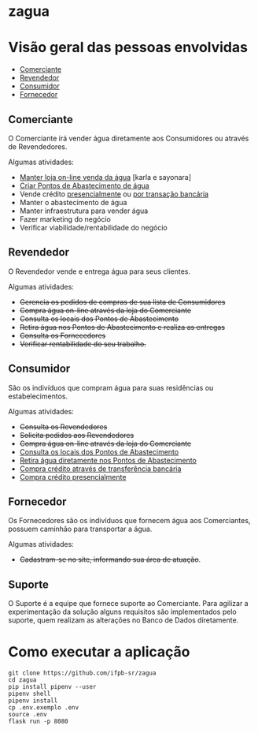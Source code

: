 # zagua


# Visão geral das pessoas envolvidas

- [Comerciante](#Comerciante)
- [Revendedor](#Revendedor)
- [Consumidor](#Consumidor)
- [Fornecedor](#Fornecedor)

## Comerciante

O Comerciante irá vender água diretamente aos Consumidores ou através de Revendedores.

Algumas atividades:

- [Manter loja on-line venda da água](features/comerciante/loja.feature) [karla e sayonara]
- [Criar Pontos de Abastecimento de água](features/comerciante/ponto_de_abastecimento.feature)
- Vende crédito [presencialmente](features/comerciante/credito_venda_trasacao_presencial.feature) ou [por transação bancária](features/comerciante/credito_venda_trasacao_bancaria.feature)
- Manter o abastecimento de água
- Manter infraestrutura para vender água
- Fazer marketing do negócio
- Verificar viabilidade/rentabilidade do negócio

## Revendedor

O Revendedor vende e entrega água para seus clientes.

Algumas atividades:

- ~~Gerencia os pedidos de compras de sua lista de Consumidores~~
- ~~Compra água on-line através da loja do Comerciante~~
- ~~Consulta os locais dos Pontos de Abastecimento~~
- ~~Retira água nos Pontos de Abastecimento e realiza as entregas~~
- ~~Consulta os Fornecedores~~
- ~~Verificar rentabilidade do seu trabalho.~~

## Consumidor

São os indivíduos que compram água para suas residências ou estabelecimentos.

Algumas atividades:

- ~~Consulta os Revendedores~~
- ~~Solicita pedidos aos Revendedores~~
- ~~Compra água on-line através da loja do Comerciante~~
- [Consulta os locais dos Pontos de Abastecimento](features/comerciante/ponto_de_abastecimento.feature)
- [Retira água diretamente nos Pontos de Abastecimento](features/comerciante/autoservico.feature)
- [Compra crédito através de transferência bancária](features/comerciante/credito_venda_trasacao_bancaria.feature)
- [Compra crédito presencialmente](features/comerciante/credito_venda_trasacao_presencial.feature)

## Fornecedor

Os Fornecedores são os indivíduos que fornecem água aos Comerciantes, possuem caminhão para transportar a água.

Algumas atividades:

- ~~Cadastram-se no site, informando sua área de atuação~~.

## Suporte

O Suporte é a equipe que fornece suporte ao Comerciante. Para agilizar a experimentação da solução alguns requisitos são implementados pelo suporte, quem realizam as alterações no Banco de Dados diretamente.


# Como executar a aplicação

```
git clone https://github.com/ifpb-sr/zagua
cd zagua
pip install pipenv --user
pipenv shell
pipenv install
cp .env.exemplo .env
source .env
flask run -p 8080
```

